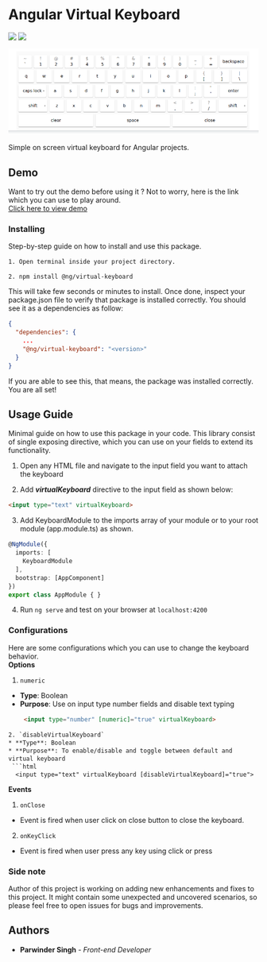 # Angular Virtual Keyboard
![](https://img.shields.io/badge/build-passing-green)
![](https://img.shields.io/badge/dependencies-upto%20date-yellowgreen)

![](https://raw.githubusercontent.com/parwinder-singh/virtual-keyboard/master/projects/virtual-keyboard-demo/src/assets/keyboard.png "Virtual Keyboard")
<br><br>Simple on screen virtual keyboard for Angular projects.

## Demo

Want to try out the demo before using it ? Not to worry, here is the link which you can use to play around.
<br>
[Click here to view demo](https://parwinder-singh.github.io/virtual-keyboard/)

### Installing

Step-by-step guide on how to install and use this package.

```text
1. Open terminal inside your project directory.
```
```text
2. npm install @ng/virtual-keyboard
```

This will take few seconds or minutes to install. Once done, inspect your package.json file to verify that package is installed
correctly. You should see it as a dependencies as follow:
```json
{
  "dependencies": {
    ...
    "@ng/virtual-keyboard": "<version>"
  }
}
```
If you are able to see this, that means, the package was installed correctly. You are all set!

## Usage Guide

Minimal guide on how to use this package in your code. This library consist of single exposing
directive, which you can use on your fields to extend its functionality.

1. Open any HTML file and navigate to the input field you want to attach the keyboard

2. Add _**virtualKeyboard**_ directive to the input field as shown below:
```html
<input type="text" virtualKeyboard>
```
3. Add KeyboardModule to the imports array of your module or to your root module (app.module.ts) as shown.
```typescript
@NgModule({
  imports: [
    KeyboardModule
  ],
  bootstrap: [AppComponent]
})
export class AppModule { }
```
4. Run `ng serve` and test on your browser at `localhost:4200`

### Configurations

Here are some configurations which you can use to change the keyboard behavior.<br>
**Options**
1. `numeric`
  * **Type**: Boolean
  * **Purpose**: Use on input type number fields and disable text typing
    ```html
     <input type="number" [numeric]="true" virtualKeyboard>
   ```
2. `disableVirtualKeyboard`
  * **Type**: Boolean
  * **Purpose**: To enable/disable and toggle between default and virtual keyboard
    ```html
     <input type="text" virtualKeyboard [disableVirtualKeyboard]="true">
   ```

**Events**
1. `onClose`
  * Event is fired when user click on close button to close the keyboard.
2. `onKeyClick`
  * Event is fired when user press any key using click or press

### Side note

Author of this project is working on adding new enhancements and fixes to this project. It might contain some unexpected and
uncovered scenarios, so please feel free to open issues for bugs and improvements.


## Authors
* **Parwinder Singh** - *Front-end Developer*

